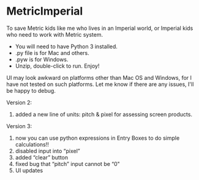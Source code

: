 # MetricImperial
To save Metric kids like me who lives in an Imperial world, or Imperial kids who need to work with Metric system.

* You will need to have Python 3 installed.
* .py file is for Mac and others.
* .pyw is for Windows.
* Unzip, double-click to run. Enjoy!

UI may look awkward on platforms other than Mac OS and Windows, for I have not tested on such platforms.
Let me know if there are any issues, I'll be happy to debug.

Version 2:
1. added a new line of units: pitch & pixel for assessing screen products. 

Version 3:
1. now you can use python expressions in Entry Boxes to do simple calculations!!
2. disabled input into “pixel”
3. added “clear” button
4. fixed bug that “pitch” input cannot be “0"
5. UI updates
